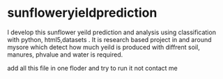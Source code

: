 # sunfloweryieldprediction
I develop this sunflower yeild prediction and analysis using classification with python, html5,datasets . It is research based project in and around mysore which detect how much yeild is produced with diffrent soil, manures, phvalue and water is required. 

add all this file in one floder and try to run it not contact me

